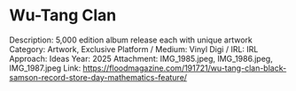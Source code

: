 # Wu-Tang Clan

Description: 5,000 edition album release each with unique artwork
Category: Artwork, Exclusive
Platform / Medium: Vinyl
Digi / IRL: IRL
Approach: Ideas
Year: 2025
Attachment: IMG_1985.jpeg, IMG_1986.jpeg, IMG_1987.jpeg
Link: https://floodmagazine.com/191721/wu-tang-clan-black-samson-record-store-day-mathematics-feature/